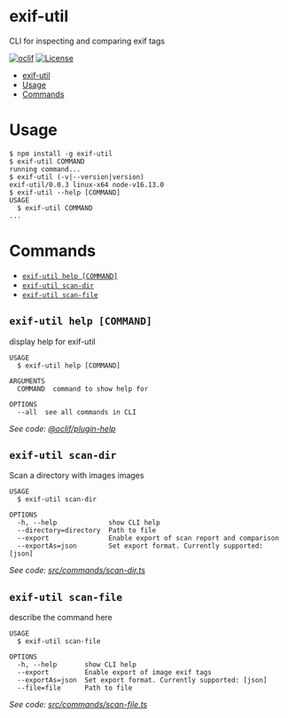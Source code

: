 # exif-util

CLI for inspecting and comparing exif tags

[![oclif](https://img.shields.io/badge/cli-oclif-brightgreen.svg)](https://oclif.io)
[![License](https://img.shields.io/npm/l/exif-util.svg)](https://github.com/kbd-overlord/exif-util/blob/main/package.json)

<!-- [![Version](https://img.shields.io/npm/v/exif-util.svg)](https://npmjs.org/package/exif-util) -->
<!-- [![Downloads/week](https://img.shields.io/npm/dw/exif-util.svg)](https://npmjs.org/package/exif-util) -->

<!-- toc -->
* [exif-util](#exif-util)
* [Usage](#usage)
* [Commands](#commands)
<!-- tocstop -->

# Usage

<!-- usage -->
```sh-session
$ npm install -g exif-util
$ exif-util COMMAND
running command...
$ exif-util (-v|--version|version)
exif-util/0.0.3 linux-x64 node-v16.13.0
$ exif-util --help [COMMAND]
USAGE
  $ exif-util COMMAND
...
```
<!-- usagestop -->

# Commands

<!-- commands -->
* [`exif-util help [COMMAND]`](#exif-util-help-command)
* [`exif-util scan-dir`](#exif-util-scan-dir)
* [`exif-util scan-file`](#exif-util-scan-file)

## `exif-util help [COMMAND]`

display help for exif-util

```
USAGE
  $ exif-util help [COMMAND]

ARGUMENTS
  COMMAND  command to show help for

OPTIONS
  --all  see all commands in CLI
```

_See code: [@oclif/plugin-help](https://github.com/oclif/plugin-help/blob/v3.2.12/src/commands/help.ts)_

## `exif-util scan-dir`

Scan a directory with images images

```
USAGE
  $ exif-util scan-dir

OPTIONS
  -h, --help             show CLI help
  --directory=directory  Path to file
  --export               Enable export of scan report and comparison
  --exportAs=json        Set export format. Currently supported: [json]
```

_See code: [src/commands/scan-dir.ts](https://github.com/kbd-overlord/exif-util/blob/v0.0.3/src/commands/scan-dir.ts)_

## `exif-util scan-file`

describe the command here

```
USAGE
  $ exif-util scan-file

OPTIONS
  -h, --help       show CLI help
  --export         Enable export of image exif tags
  --exportAs=json  Set export format. Currently supported: [json]
  --file=file      Path to file
```

_See code: [src/commands/scan-file.ts](https://github.com/kbd-overlord/exif-util/blob/v0.0.3/src/commands/scan-file.ts)_
<!-- commandsstop -->
